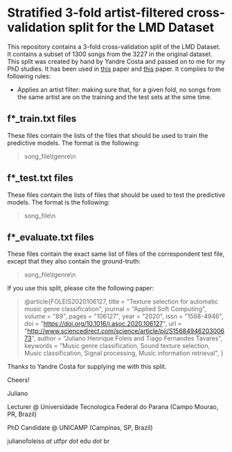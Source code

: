 # Stratified 3-fold artist-filtered cross-validation split for the LMD Dataset

This repository contains a 3-fold cross-validation split of the LMD Dataset. It contains a subset of 1300 songs from the 3227 in the original dataset. This split was created by hand by Yandre Costa and passed on to me for my PhD studies. It has been used in [this](http://www.inf.ufpr.br/lesoliveira/download/ASOC2017.pdf) paper and [this](https://www.researchgate.net/profile/Loris_Nanni/publication/283038767_Combining_visual_and_acoustic_features_for_music_genre_classification/links/59e52e060f7e9b0e1aa8897b/Combining-visual-and-acoustic-features-for-music-genre-classification.pdf) paper. It complies to the following rules:

* Applies an artist filter: making sure that, for a given fold, no songs from the same artist are on the training and the test sets at the sime time.


## f*_train.txt files

These files contain the lists of the files that should be used to train the predictive models. The format is the following:

> song_file\\tgenre\\n

## f*_test.txt files

These files contain the lists of files that should be used to test the predictive models. The format is the following:

> song_file\\n

## f*_evaluate.txt files

These files contain the exact same list of files of the correspondent test file, except that they also contain the ground-truth:

> song_file\\tgenre\\n

If you use this split, please cite the following paper:

> @article{FOLEIS2020106127,
> title = "Texture selection for automatic music genre classification",
> journal = "Applied Soft Computing",
> volume = "89",
> pages = "106127",
> year = "2020",
> issn = "1568-4946",
> doi = "https://doi.org/10.1016/j.asoc.2020.106127",
> url = "http://www.sciencedirect.com/science/article/pii/S1568494620300673",
> author = "Juliano Henrique Foleis and Tiago Fernandes Tavares",
> keywords = "Music genre classification, Sound texture selection, Music classification, Signal processing, Music information retrieval",
> }

Thanks to Yandre Costa for supplying me with this split.

Cheers!

Juliano

Lecturer @ Universidade Tecnologica Federal do Parana (Campo Mourao, PR, Brazil) 

PhD Candidate @ UNICAMP (Campinas, SP, Brazil)

julianofoleiss *at* utfpr *dot* edu *dot* br


